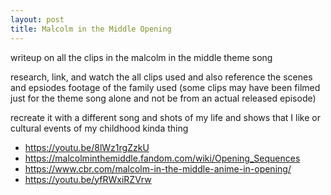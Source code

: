 ```yaml
---
layout: post
title: Malcolm in the Middle Opening
---
```


writeup on all the clips in the malcolm in the middle theme song

research, link, and watch the all clips used and also reference the scenes and epsiodes footage of the family used
(some clips may have been filmed just for the theme song alone and not be from an actual released episode)

recreate it with a different song and shots of my life and shows that I like or cultural events of my childhood kinda thing

- <https://youtu.be/8lWz1rgZzkU>
- <https://malcolminthemiddle.fandom.com/wiki/Opening_Sequences>
- <https://www.cbr.com/malcolm-in-the-middle-anime-in-opening/>
- <https://youtu.be/yfRWxiRZVrw>
